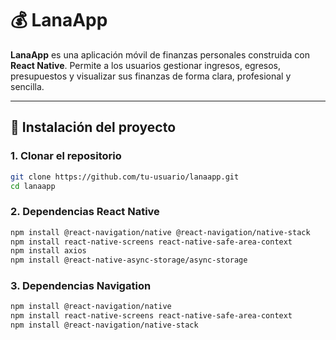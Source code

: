# 💰 LanaApp

**LanaApp** es una aplicación móvil de finanzas personales construida con **React Native**. Permite a los usuarios gestionar ingresos, egresos, presupuestos y visualizar sus finanzas de forma clara, profesional y sencilla.

---

## 🚀 Instalación del proyecto

### 1. Clonar el repositorio

```bash
git clone https://github.com/tu-usuario/lanaapp.git
cd lanaapp
```

### 2. Dependencias React Native
```bash
npm install @react-navigation/native @react-navigation/native-stack
npm install react-native-screens react-native-safe-area-context
npm install axios
npm install @react-native-async-storage/async-storage

```
### 3. Dependencias Navigation
```bash
npm install @react-navigation/native
npm install react-native-screens react-native-safe-area-context
npm install @react-navigation/native-stack
```

